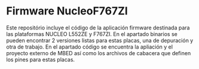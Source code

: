 # Firmware NucleoF767ZI

Este repositório incluye el código de la aplicación firmware destinada para las plataformas NUCLEO L552ZE y F767ZI. 
En el apartado binarios se pueden encontrar 2 versiones listas para estas placas, una de depuración y otra de trabajo.
En el apartado código se encuentra la apliación y el proyecto externo de MBED así como los archivos de cabacera que definen los pines para estas placas.

